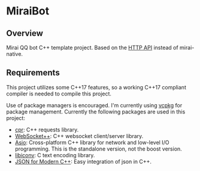 # MiraiBot

## Overview
Mirai QQ bot C++ template project. Based on the [HTTP API](https://github.com/mamoe/mirai-api-http) instead of mirai-native.

## Requirements
This project utilizes some C++17 features, so a working C++17 compliant compiler is needed to compile this project.

Use of package managers is encouraged. I'm currently using [vcpkg](https://github.com/microsoft/vcpkg) for package management.
Currently the following packages are used in this project:
- [cpr](https://github.com/whoshuu/cpr): C++ requests library.
- [WebSocket++](https://github.com/zaphoyd/websocketpp): C++ websocket client/server library.
- [Asio](https://think-async.com/Asio/): Cross-platform C++ library for network and low-level I/O programming. This is the standalone version, not the boost version.
- [libiconv](https://www.gnu.org/software/libiconv/): C text encoding library.
- [JSON for Modern C++](https://github.com/nlohmann/json): Easy integration of json in C++.
